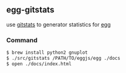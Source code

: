 ## egg-gitstats

use [gitstats](http://gitstats.sourceforge.net/) to generator statistics for [egg](https://github.com/eggjs/egg)

### Command

```bash
$ brew install python2 gnuplot
$ ./src/gitstats /PATH/TO/eggjs/egg ./docs
$ open ./docs/index.html
```
